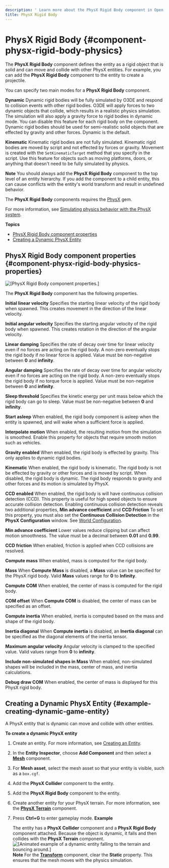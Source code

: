 ```yaml
---
description: ' Learn more about the PhysX Rigid Body component in Open 3D Engine. '
title: PhysX Rigid Body
---
```

# PhysX Rigid Body {#component-physx-rigid-body-physics}

The **PhysX Rigid Body** component defines the entity as a rigid object that is solid and can move and collide with other PhysX entities\. For example, you can add the **PhysX Rigid Body** component to the entity to create a projectile\.

You can specify two main modes for a **PhysX Rigid Body** component\.

**Dynamic**
Dynamic rigid bodies will be fully simulated by O3DE and respond to collision events with other rigid bodies\. O3DE will apply forces to two dynamic objects that collide, which results in a realistic physics simulation\. The simulation will also apply a gravity force to rigid bodies in dynamic mode\. You can disable this feature for each rigid body on the component\. Dynamic rigid bodies should be used for semi\-realistic solid objects that are effected by gravity and other forces\.
Dynamic is the default\.

**Kinematic**
Kinematic rigid bodies are not fully simulated\. Kinematic rigid bodies are moved by script and not effected by forces or gravity\. Movement is created with the `SetKinematicTarget` method that you specify in the script\.
Use this feature for objects such as moving platforms, doors, or anything that doesn't need to be fully simulated by physics\.

**Note**
You should always add the **PhysX Rigid Body** component to the top level of an entity hierarchy\. If you add the component to a child entity, this can cause conflicts with the entity's world transform and result in undefined behavior\.

The **PhysX Rigid Body** components requires the [PhysX](/docs/user-guide/features/gems/physx.md) gem\.

For more information, see [Simulating physics behavior with the PhysX system](/docs/user-guide/features/interactivity/physics/nvidia-physx/intro.md)\.

**Topics**
+ [PhysX Rigid Body component properties](#component-physx-rigid-body-physics-properties)
+ [Creating a Dynamic PhysX Entity](#example-creating-dynamic-game-entity)

## PhysX Rigid Body component properties {#component-physx-rigid-body-physics-properties}

![\[PhysX Rigid Body component properties.\]](/images/user-guide/component/physx/component-physx-rigid-body-1.27.png)

The **PhysX Rigid Body** component has the following properties\.

**Initial linear velocity**
Specifies the starting linear velocity of the rigid body when spawned\. This creates movement in the direction of the linear velocity\.

**Initial angular velocity**
Specifies the starting angular velocity of the rigid body when spawned\. This creates rotation in the direction of the angular velocity\.

**Linear damping**
Specifies the rate of decay over time for linear velocity even if no forces are acting on the rigid body\. A non\-zero eventually stops the rigid body if no linear force is applied\.
Value must be non\-negative between **0** and **infinity**\.

**Angular damping**
Specifies the rate of decay over time for angular velocity even if no forces are acting on the rigid body\. A non\-zero eventually stops the rigid body if no torque force is applied\.
Value must be non\-negative between **0** and **infinity**\.

**Sleep threshold**
Specifies the kinetic energy per unit mass below which the rigid body can go to sleep\.
Value must be non\-negative between **0** and **infinity**\.

**Start asleep**
When enabled, the rigid body component is asleep when the entity is spawned, and will wake when a sufficient force is applied\.

**Interpolate motion**
When enabled, the resulting motion from the simulation is smoothed\.
Enable this property for objects that require smooth motion such as vehicles\.

**Gravity enabled**
When enabled, the rigid body is effected by gravity\. This only applies to dynamic rigid bodies\.

**Kinematic**
When enabled, the rigid body is kinematic\. The rigid body is not be effected by gravity or other forces and is moved by script\.
When disabled, the rigid body is dynamic\. The rigid body responds to gravity and other forces and its motion is simulated by PhysX\.

**CCD enabled**
When enabled, the rigid body is will have continuous collision detection \(CCD\)\. This property is useful for high speed objects to ensure accurate collision detection\. Enabling continuous collision detection reveals two additional properties, **Min advance coefficient** and **CCD Friction**
To set this property, you must also set the **Continuous Collision Detection** in the **PhysX Configuration** window\. See [World Configuration](/docs/userguide/nvidia/physx/configuration-global#physx-configuration-global-world)\.

**Min advance coefficient**
Lower values reduce clipping but can affect motion smoothness\.
The value must be a decimal between **0\.01** and **0\.99**\.

**CCD friction**
When enabled, friction is applied when CCD collisions are resolved\.

**Compute mass**
When enabled, mass is computed for the rigid body\.

**Mass**
When **Compute Mass** is disabled, a **Mass** value can be specified for the PhysX rigid body\. Valid **Mass** values range for **0** to **Infinity**\.

**Compute COM**
When enabled, the center of mass is computed for the rigid body\.

**COM offset**
When **Compute COM** is disabled, the center of mass can be specified as an offset\.

**Compute inertia**
When enabled, inertia is computed based on the mass and shape of the rigid body\.

**Inertia diagonal**
When **Compute inertia** is disabled, an **Inertia diagonal** can be specified as the diagonal elements of the inertia tensor\.

**Maximum angular velocity**
Angular velocity is clamped to the specified value\. Valid values range from **0** to **infinity**\.

**Include non\-simulated shapes in Mass**
When enabled, non\-simulated shapes will be included in the mass, center of mass, and inertia calculations\.

**Debug draw COM**
When enabled, the center of mass is displayed for this PhysX rigid body\.

## Creating a Dynamic PhysX Entity {#example-creating-dynamic-game-entity}

A PhysX entity that is dynamic can move and collide with other entities\.

**To create a dynamic PhysX entity**

1. Create an entity\. For more information, see [Creating an Entity](/docs/userguide/creating-entity.md)\.

1. In the **Entity Inspector**, choose **Add Component** and then select a **[Mesh](/docs/userguide/components/static-mesh.md)** component\.

1. For **Mesh asset**, select the mesh asset so that your entity is visible, such as a `box.cgf`\.

1. Add the **PhysX Collider** component to the entity\.

1. Add the **PhysX Rigid Body** component to the entity\.

1. Create another entity for your PhysX terrain\. For more information, see the **[PhysX Terrain](/docs/user-guide/features/components/physx-terrain.md)** component\.

1. Press **Ctrl\+G** to enter gameplay mode\.
**Example**

   The entity has a **PhysX Collider** component and a **PhysX Rigid Body** component attached\. Because the object is dynamic, it falls and then collides with the **PhysX Terrain** component\.
![\[Animated example of a dynamic entity falling to the terrain and bouncing around.\]](/images/user-guide/shared/physx-creating-dynamic-object-1.gif)
**Note**
For the **[Transform](/docs/user-guide/features/components/transform.md)** component, clear the **Static** property\. This ensures that the mesh moves with the physics simulation\.